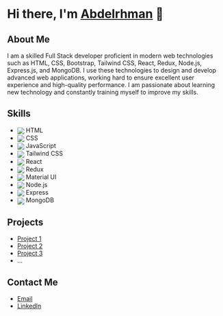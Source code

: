 # Hi there, I'm [Abdelrhman](https://mein-portfolio-beta.vercel.app/) 👋

## About Me

I am a skilled Full Stack developer proficient in modern web technologies such as HTML, CSS, Bootstrap, Tailwind CSS, React, Redux, Node.js, Express.js, and MongoDB. I use these technologies to design and develop advanced web applications, working hard to ensure excellent user experience and high-quality performance. I am passionate about learning new technology and constantly training myself to improve my skills.

## Skills

- <img align="center" src="https://img.icons8.com/color/48/000000/html-5--v1.png"/> HTML
- <img align="center" src="https://img.icons8.com/color/48/000000/css3.png"/> CSS
- <img align="center" src="https://img.icons8.com/color/48/000000/javascript--v1.png"/> JavaScript
- <img align="center" src="https://img.icons8.com/color/48/000000/tailwind-css-icon.png"/> Tailwind CSS
- <img align="center" src="https://img.icons8.com/color/48/000000/react-native.png"/> React
- <img align="center" src="https://img.icons8.com/color/48/000000/redux.png"/> Redux
- <img align="center" src="https://img.icons8.com/color/48/000000/material-ui.png"/> Material UI
- <img align="center" src="https://img.icons8.com/color/48/000000/nodejs.png"/> Node.js
- <img align="center" src="https://img.icons8.com/color/48/000000/express.png"/> Express
- <img align="center" src="https://img.icons8.com/color/48/000000/mongodb.png"/> MongoDB

## Projects

- [Project 1](https://github.com/your-username/project-1)
- [Project 2](https://github.com/your-username/project-2)
- [Project 3](https://github.com/your-username/project-3)
- ...

## Contact Me

- [Email](abdalrhmanammarofficial@gmail.com)
- [LinkedIn](https://www.linkedin.com/in/abdelrahman-ar/)

